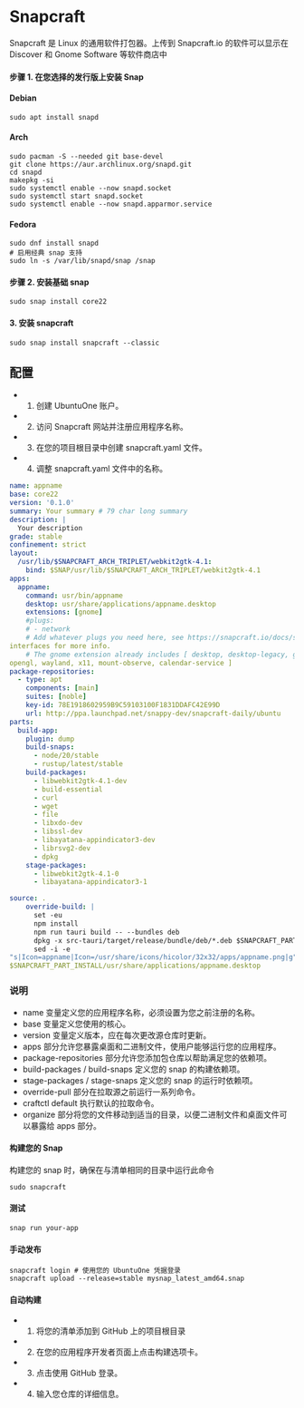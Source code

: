 # Snapcraft

Snapcraft 是 Linux 的通用软件打包器。上传到 Snapcraft.io 的软件可以显示在 Discover 和 Gnome Software 等软件商店中

#### 步骤 1. 在您选择的发行版上安装 Snap

#### Debian

```shell
sudo apt install snapd
```

#### Arch

```shell
sudo pacman -S --needed git base-devel
git clone https://aur.archlinux.org/snapd.git
cd snapd
makepkg -si
sudo systemctl enable --now snapd.socket
sudo systemctl start snapd.socket
sudo systemctl enable --now snapd.apparmor.service
```

#### Fedora

```shell
sudo dnf install snapd
# 启用经典 snap 支持
sudo ln -s /var/lib/snapd/snap /snap
```

#### 步骤 2. 安装基础 snap

```shell
sudo snap install core22
```

#### 3. 安装 snapcraft

```shell
sudo snap install snapcraft --classic
```

 

## 配置

- 1. 创建 UbuntuOne 账户。
- 2. 访问 Snapcraft 网站并注册应用程序名称。
- 3. 在您的项目根目录中创建 snapcraft.yaml 文件。
- 4. 调整 snapcraft.yaml 文件中的名称。

```yaml
name: appname
base: core22
version: '0.1.0'
summary: Your summary # 79 char long summary
description: |
  Your description
grade: stable
confinement: strict
layout:
  /usr/lib/$SNAPCRAFT_ARCH_TRIPLET/webkit2gtk-4.1:
    bind: $SNAP/usr/lib/$SNAPCRAFT_ARCH_TRIPLET/webkit2gtk-4.1
apps:
  appname:
    command: usr/bin/appname
    desktop: usr/share/applications/appname.desktop
    extensions: [gnome]
    #plugs:
    # - network
    # Add whatever plugs you need here, see https://snapcraft.io/docs/snapcraft-
interfaces for more info.
    # The gnome extension already includes [ desktop, desktop-legacy, gsettings,
opengl, wayland, x11, mount-observe, calendar-service ]
package-repositories:
  - type: apt
    components: [main]
    suites: [noble]
    key-id: 78E1918602959B9C59103100F1831DDAFC42E99D
    url: http://ppa.launchpad.net/snappy-dev/snapcraft-daily/ubuntu
parts:
  build-app:
    plugin: dump
    build-snaps:
      - node/20/stable
      - rustup/latest/stable
    build-packages:
      - libwebkit2gtk-4.1-dev
      - build-essential
      - curl
      - wget
      - file
      - libxdo-dev
      - libssl-dev
      - libayatana-appindicator3-dev
      - librsvg2-dev
      - dpkg
    stage-packages:
      - libwebkit2gtk-4.1-0
      - libayatana-appindicator3-1
```

 

```yaml
source: .
    override-build: |
      set -eu
      npm install
      npm run tauri build -- --bundles deb
      dpkg -x src-tauri/target/release/bundle/deb/*.deb $SNAPCRAFT_PART_INSTALL/
      sed -i -e
"s|Icon=appname|Icon=/usr/share/icons/hicolor/32x32/apps/appname.png|g"
$SNAPCRAFT_PART_INSTALL/usr/share/applications/appname.desktop
```

### 说明

- name 变量定义您的应用程序名称，必须设置为您之前注册的名称。
- base 变量定义您使用的核心。
- version 变量定义版本，应在每次更改源仓库时更新。
- apps 部分允许您暴露桌面和二进制文件，使用户能够运行您的应用程序。
- package-repositories 部分允许您添加包仓库以帮助满足您的依赖项。
- build-packages / build-snaps 定义您的 snap 的构建依赖项。
- stage-packages / stage-snaps 定义您的 snap 的运行时依赖项。
- override-pull 部分在拉取源之前运行一系列命令。
- craftctl default 执行默认的拉取命令。
- organize 部分将您的文件移动到适当的目录，以便二进制文件和桌面文件可以暴露给 apps 部分。

#### 构建您的 Snap

构建您的 snap 时，确保在与清单相同的目录中运行此命令

```shell
sudo snapcraft
```

#### 测试

```shell
snap run your-app
```

#### 手动发布

```shell
snapcraft login # 使用您的 UbuntuOne 凭据登录
snapcraft upload --release=stable mysnap_latest_amd64.snap
```

#### 自动构建

- 1. 将您的清单添加到 GitHub 上的项目根目录
- 2. 在您的应用程序开发者页面上点击构建选项卡。
- 3. 点击使用 GitHub 登录。
- 4. 输入您仓库的详细信息。

